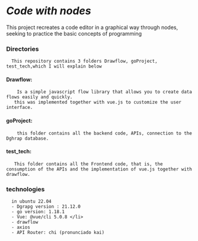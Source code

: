# ***Code with nodes***
  This project recreates a code editor in a graphical way through nodes,
  seeking to practice the basic concepts of programming
  
   ### Directories
      This repository contains 3 folders Drawflow, goProject, test_tech,which I will explain below
    
   #### Drawflow:
        Is a simple javascript flow library that allows you to create data flows easily and quickly.
       this was implemented together with vue.js to customize the user interface.

   #### goProject:
        this folder contains all the backend code, APIs, connection to the Dghrap database.
    
   #### test_tech:
       This folder contains all the Frontend code, that is, the consumption of the APIs and the implementation of vue.js together with drawflow.
      
  ### technologies
      in ubuntu 22.04
      - Dgrapg version : 21.12.0
      - go version: 1.18.1
      - Vue: @vue/cli 5.0.8 </li>
      - drawflow
      - axios
      - API Router: chi (pronunciado kai)
    
